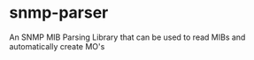 # snmp-parser
An SNMP MIB Parsing Library that can be used to read MIBs and automatically create MO's

